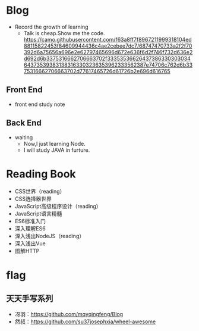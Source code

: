 # Blog
- Record the growth of learning
  - Talk is cheap.Show me the code.
https://camo.githubusercontent.com/f63a8ff7f8967211999318104ed88115822453f84609944436c4ae2cebee7dc7/68747470733a2f2f70392d6a75656a696e2e62797465696d672e636f6d2f746f732d636e2d692d6b3375316662706663702f33353536626437386330303034643735393831383163303236353962333562387e74706c762d6b3375316662706663702d77617465726d61726b2e696d616765

## Front End
- front end study note
## Back End
- waiting
  - Now,I just learning Node.
  - I will study JAVA in furture.
# Reading Book
- CSS世界（reading）
- CSS选择器世界
- JavaScript高级程序设计（reading）
- JavaScript语言精髓
- ES6标准入门
- 深入理解ES6
- 深入浅出NodeJS（reading）
- 深入浅出Vue
- 图解HTTP
# flag
## 天天手写系列
* 冴羽：https://github.com/mqyqingfeng/Blog
* 然叔：https://github.com/su37josephxia/wheel-awesome

